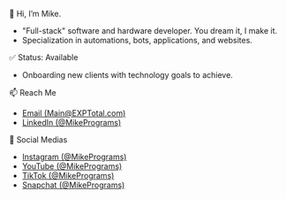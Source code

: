 👋 Hi, I’m Mike.
- "Full-stack" software and hardware developer. You dream it, I make it.
- Specialization in automations, bots, applications, and websites.

✅ Status: Available
- Onboarding new clients with technology goals to achieve.

📫 Reach Me
- [Email (Main@EXPTotal.com)](mailto:main@EXPTotal.com)
- [LinkedIn (@MikePrograms)](https://linkedin.com/in/mikeprograms)

📸 Social Medias
- [Instagram (@MikePrograms)](https://instagram.com/mikeprograms)
- [YouTube (@MikePrograms)](https://youtube.com/@mikeprograms)
- [TikTok (@MikePrograms)](https://tiktok.com/@mikeprograms)
- [Snapchat (@MikePrograms)](https://www.snapchat.com/add/mikeprograms)
